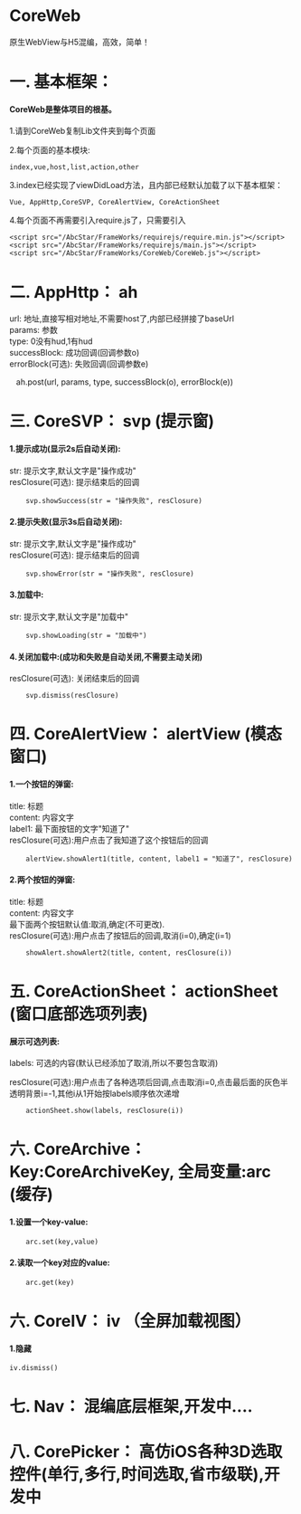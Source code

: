 # CoreWeb
原生WebView与H5混编，高效，简单！

一. 基本框架：
===============================
#### CoreWeb是整体项目的根基。

1.请到CoreWeb复制Lib文件夹到每个页面<br/>

2.每个页面的基本模块:<br/>

    index,vue,host,list,action,other
    
3.index已经实现了viewDidLoad方法，且内部已经默认加载了以下基本框架：<br/>

    Vue, AppHttp,CoreSVP, CoreAlertView, CoreActionSheet
    
4.每个页面不再需要引入require.js了，只需要引入<br/>
    
    <script src="/AbcStar/FrameWorks/requirejs/require.min.js"></script>
    <script src="/AbcStar/FrameWorks/requirejs/main.js"></script>
    <script src="/AbcStar/FrameWorks/CoreWeb/CoreWeb.js"></script>


二. AppHttp： ah
===============================

url: 地址,直接写相对地址,不需要host了,内部已经拼接了baseUrl<br/>
params: 参数<br/>
type: 0没有hud,1有hud<br/>
successBlock: 成功回调(回调参数o)<br/>
errorBlock(可选): 失败回调(回调参数e)<br/>

    ah.post(url, params, type, successBlock(o), errorBlock(e))




三. CoreSVP： svp (提示窗)
===============================

#### 1.提示成功(显示2s后自动关闭):<br/>
str: 提示文字,默认文字是"操作成功"<br/>
resClosure(可选): 提示结束后的回调

        svp.showSuccess(str = "操作失败", resClosure)
    
#### 2.提示失败(显示3s后自动关闭):<br/>
str: 提示文字,默认文字是"操作成功"<br/>
resClosure(可选): 提示结束后的回调   

        svp.showError(str = "操作失败", resClosure)

#### 3.加载中:<br/>
str: 提示文字,默认文字是"加载中"

        svp.showLoading(str = "加载中")
  
  
    
#### 4.关闭加载中:(成功和失败是自动关闭,不需要主动关闭)<br/>
resClosure(可选): 关闭结束后的回调 

        svp.dismiss(resClosure)



四. CoreAlertView： alertView (模态窗口)
===============================
#### 1.一个按钮的弹窗:<br/>
title: 标题<br/>
content: 内容文字<br/>
label1: 最下面按钮的文字"知道了"<br/>
resClosure(可选):用户点击了我知道了这个按钮后的回调<br/>


        alertView.showAlert1(title, content, label1 = "知道了", resClosure)



#### 2.两个按钮的弹窗:<br/>
title: 标题<br/>
content: 内容文字<br/>
最下面两个按钮默认值:取消,确定(不可更改).<br/>
resClosure(可选):用户点击了按钮后的回调,取消(i=0),确定(i=1)<br/>

        showAlert.showAlert2(title, content, resClosure(i))


五. CoreActionSheet： actionSheet (窗口底部选项列表)
===============================
#### 展示可选列表:<br/>
labels: 可选的内容(默认已经添加了取消,所以不要包含取消)<br/>

resClosure(可选):用户点击了各种选项后回调,点击取消i=0,点击最后面的灰色半透明背景i=-1,其他i从1开始按labels顺序依次递增<br/>
    
        actionSheet.show(labels, resClosure(i))


六. CoreArchive： Key:CoreArchiveKey, 全局变量:arc (缓存)
===============================

#### 1.设置一个key-value:<br/>

        arc.set(key,value)



#### 2.读取一个key对应的value:<br/>


        arc.get(key)



六. CoreIV： iv （全屏加载视图）
===============================

#### 1.隐藏


    iv.dismiss()


七. Nav： 混编底层框架,开发中....
===============================

八. CorePicker： 高仿iOS各种3D选取控件(单行,多行,时间选取,省市级联),开发中
===============================


